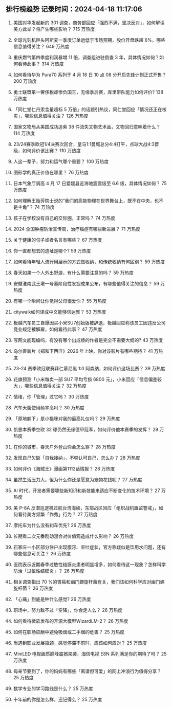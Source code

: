 
## 排行榜趋势 记录时间：2024-04-18 11:17:06
  
  1. 美国对华发起新的 301 调查，商务部回应「强烈不满，坚决反对」，如何解读美方此举？将产生哪些影响？ 715 万热度
    
  2. 全球光刻机巨头阿斯麦一季度订单远低于市场预期，股价开盘跌超 6%，哪些信息值得关注？ 649 万热度
    
  3. 重庆燃气第四季度利润暴增 11 倍，调查组进驻倒查 3 年，具体情况如何？如何看待此事？ 314 万热度
    
  4. 如何看待华为 Pura70 系列于 4 月 18 日 10 点 08 分开启先锋计划正式开售？ 200 万热度
    
  5. 勇士联盟第一奢侈税却惨负国王，无缘季后赛，库里带队能力如何评价? 138 万热度
    
  6. 「同仁堂仁丹汞含量超标 5 万倍」的话题引热议，同仁堂回应「情况还正在核实」，哪些信息值得关注？ 126 万热度
    
  7. 国家文物局从美国成功追索 38 件流失文物艺术品，文物回归意味着什么？ 114 万热度
    
  8. 23/24赛季欧冠1/4决赛次回合，皇马1:1曼城总分4:4打平，点球大战4:3晋级，如何评价该比赛？ 110 万热度
    
  9. 人这一辈子，努力和运气哪个重要？ 100 万热度
    
  10. 图形学的真正价值在哪里？ 76 万热度
    
  11. 日本气象厅调高 4 月 17 日爱媛县近海地震震级至 6.6 级，具体情况如何？ 75 万热度
    
  12. 如何理解王贻芳院士说的“我们的高能物理在世界舞台上，既不在中央，也不是主角”？ 74 万热度
    
  13. 孩子在学校没有自己的交际圈，正常吗？ 74 万热度
    
  14. 2024 全国肿瘤防治宣传周，治疗癌症有哪些新进展？ 71 万热度
    
  15. 关于健康的句子或者名言有哪些？ 67 万热度
    
  16. 你一直都想去的遗址是哪个? 59 万热度
    
  17. 如何看待年轻人流行用展示的方式做收纳，和传统收纳有何区别？ 59 万热度
    
  18. 春天如果一个人外出野游，有什么需要注意的吗？ 59 万热度
    
  19. 安徽淮南武王墩一号墓阶段性发掘成果公布，有哪些值得关注的信息？ 59 万热度
    
  20. 有哪一个瞬间让你觉得父母很爱你？ 55 万热度
    
  21. citywalk如何译成中文能够信达雅？ 53 万热度
    
  22. 极越汽车员工自爆因买小米SU7创始版被辞退，极越回应称该员工因违反公司竞业规定被解雇，如何看待此事？ 47 万热度
    
  23. 写网文能现编吗，有没有哪个出成绩的作者是完全不需要大纲的? 43 万热度
    
  24. 乌尔善新片《郑和下西洋》2026 年上映，你对该影片有哪些期待？ 41 万热度
    
  25. 23-24 赛季欧冠联赛拜仁慕尼黑 1:0 阿森纳，如何评价这场比赛？ 39 万热度
    
  26. 花旗预测「小米每卖一部 SU7 平均亏损 6800 元」，小米回应「信息偏差较大」，哪些信息值得关注？ 32 万热度
    
  27. 情绪，你「管理」过它吗？ 30 万热度
    
  28. 汽车天窗使用频率高吗？ 30 万热度
    
  29. 「原地躺下」是小猫咪对我的最高礼仪吗？ 29 万热度
    
  30. 凯恩本赛季空砍 32 球仍然无缘德甲冠军，如何评价他本赛季的发挥？ 29 万热度
    
  31. 在你的城市，春天户外登山你会怎么穿？ 28 万热度
    
  32. 发现自己欠缺「自我接纳」，不够认可自己，怎么办？ 28 万热度
    
  33. 如何评价《海贼王》漫画第1112话情报？ 28 万热度
    
  34. 虽然生活压力大，但为什么你还是愿意为宠物花钱呢？ 27 万热度
    
  35. AI 时代，开发者需要哪些新知识和新技能来适应不断变化的技术环境？ 27 万热度
    
  36. 美 P-8A 反潜巡逻机过航台湾海峡，东部战区回应「组织战机跟监警戒」，如何看待美方频繁「作秀」行为？ 27 万热度
    
  37. 摩托车为什么没有刹车优先? 26 万热度
    
  38. 长期看二次元番剧动漫会对价值观造成什么影响？ 26 万热度
    
  39. 石家庄一小区部分住户出现腹泻、呕吐症状，官方称疑似是饮用水问题，还有哪些信息可关注？ 26 万热度
    
  40. 医院表示近期春季过敏性结膜炎患者明显增多，如何看待这一现象？怎样科学防治「过敏性结膜炎」？ 26 万热度
    
  41. 相关调查指出 70 %的胃癌和幽门螺旋杆菌有关，我们该如何科学应对幽门螺旋杆菌？ 26 万热度
    
  42. 「心痛」到底是种什么感觉? 26 万热度
    
  43. 职场中，努力敌不过「空降」，你会走人么？ 26 万热度
    
  44. 如何看待微软发布的开源大模型WizardLM-2？ 26 万热度
    
  45. 如何在职场应酬中避免吸烟或二手烟的危害？ 25 万热度
    
  46. 当遇到职业发展瓶颈，感觉停滞不前时，应该如何应对？ 25 万热度
    
  47. MiniLED 电视画质巅峰震撼来袭，海信电视 E8N 系列满足你的期待了吗？ 25 万热度
    
  48. 母亲节要到了，你的妈妈有哪些「离谱但可爱」的网上冲浪行为值得分享？ 25 万热度
    
  49. 数学专业的学习路线是什么？ 25 万热度
    
  50. 十年前的你是怎么样，还记得么？ 25 万热度
    